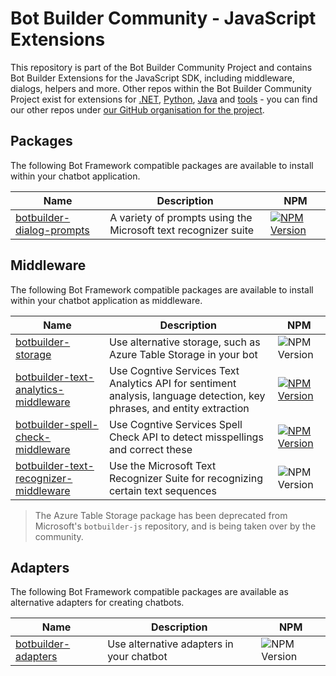 # Bot Builder Community - JavaScript Extensions

This repository is part of the Bot Builder Community Project and contains Bot Builder Extensions for the JavaScript SDK, including middleware, dialogs, helpers and more. Other repos within the Bot Builder Community Project exist for extensions for [.NET](https://github.com/BotBuilderCommunity/botbuilder-community-dotnet), [Python](https://github.com/BotBuilderCommunity/botbuilder-community-python), [Java](https://github.com/BotBuilderCommunity/botbuilder-community-java) and [tools](https://github.com/BotBuilderCommunity/botbuilder-community-tools) - you can find our other repos under [our GitHub organisation for the project](https://github.com/BotBuilderCommunity/).  

## Packages

The following Bot Framework compatible packages are available to install within your chatbot application.

| Name | Description | NPM |
| ---- | ----------- | ----- |
| [botbuilder-dialog-prompts](libraries/botbuilder-dialog-prompts/README.md) | A variety of prompts using the Microsoft text recognizer suite | [![NPM Version](https://img.shields.io/badge/npm-0.2.0-red.svg)](https://www.npmjs.com/package/@botbuildercommunity/dialog-prompts) |

## Middleware

The following Bot Framework compatible packages are available to install within your chatbot application as middleware.

| Name | Description | NPM |
| ---- | ----------- | ------- |
| [botbuilder-storage](libraries/botbuilder-storage/README.md) | Use alternative storage, such as Azure Table Storage in your bot | ![NPM Version](https://img.shields.io/badge/npm-0.2.2-red.svg) |
| [botbuilder-text-analytics-middleware](libraries/botbuilder-text-analytics-middleware/README.md) | Use Cogntive Services Text Analytics API for sentiment analysis, language detection, key phrases, and entity extraction | [![NPM Version](https://img.shields.io/badge/npm-0.2.2-red.svg)](https://www.npmjs.com/package/@botbuildercommunity/text-analytics-middleware) |
| [botbuilder-spell-check-middleware](libraries/botbuilder-spell-check-middleware/README.md) | Use Cogntive Services Spell Check API to detect misspellings and correct these | [![NPM Version](https://img.shields.io/badge/npm-0.2.0-red.svg)](https://www.npmjs.com/package/@botbuildercommunity/spell-check-middleware) |
| [botbuilder-text-recognizer-middleware](libraries/botbuilder-text-recognizer-middleware/README.md) | Use the Microsoft Text Recognizer Suite for recognizing certain text sequences | ![NPM Version](https://img.shields.io/badge/npm-0.2.0-red.svg) |

> The Azure Table Storage package has been deprecated from Microsoft's `botbuilder-js` repository, and is being taken over by the community.

## Adapters

The following Bot Framework compatible packages are available as alternative adapters for creating chatbots.

| Name | Description | NPM |
| ---- | ----------- | ------- |
| [botbuilder-adapters](libraries/botbuilder-adapters/README.md) | Use alternative adapters in your chatbot | ![NPM Version](https://img.shields.io/badge/npm-0.2.1-red.svg) |
